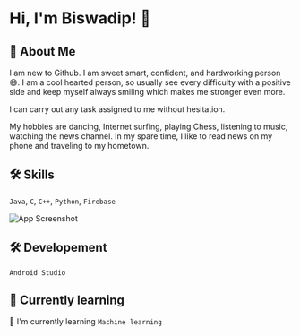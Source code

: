 # Hi, I'm Biswadip! 👋

## 🚀 About Me
I am new to Github. I am sweet smart, confident, and hardworking person 😄. I am a cool hearted person, so usually see every difficulty with a positive side and keep myself always smiling which makes me stronger even more.

I can carry out any task assigned to me without hesitation.

My hobbies are dancing, Internet surfing, playing Chess, listening to music, watching the news channel. In my spare time, I like to read news on my phone and traveling to my hometown.


## 🛠 Skills

`Java`, `C`, `C++`, `Python`, `Firebase`

![App Screenshot](https://cdn.dribbble.com/users/2401141/screenshots/5487982/developers-gif-showcase.gif)


##

## 🛠 Developement

`Android Studio`

## 🧠 Currently learning

🧠 I'm currently learning `Machine learning`

